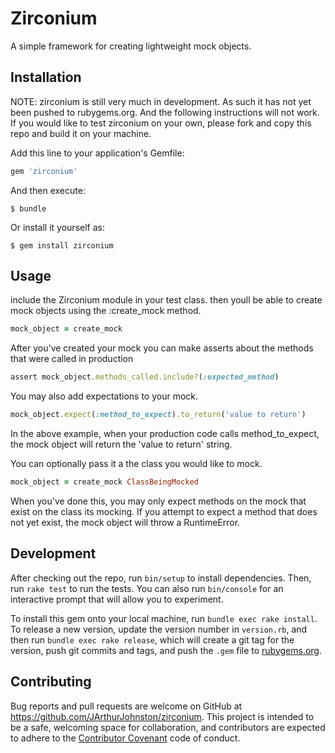 # Zirconium

A simple framework for creating lightweight mock objects.

## Installation

NOTE: zirconium is still very much in development. As such it has not yet been pushed to rubygems.org. And the following instructions will not work.
If you would like to test zirconium on your own, please fork and copy this repo and build it on your machine.

Add this line to your application's Gemfile:

```ruby
gem 'zirconium'
```

And then execute:

    $ bundle

Or install it yourself as:

    $ gem install zirconium

## Usage

include the Zirconium module in your test class. then youll be able to create mock objects using the :create_mock method.

```ruby
mock_object = create_mock
```

After you've created your mock you can make asserts about the methods that were called in production

```ruby
assert mock_object.methods_called.include?(:expected_method)
```

You may also add expectations to your mock.

```ruby
mock_object.expect(:method_to_expect).to_return('value to return')
```
In the above example, when your production code calls method_to_expect, the mock object will return the 'value to return' string.

You can optionally pass it a the class you would like to mock.

```ruby
mock_object = create_mock ClassBeingMocked
```

When you've done this, you may only expect methods on the mock that exist on the class its mocking.
If you attempt to expect a method that does not yet exist, the mock object will throw a RuntimeError.

## Development

After checking out the repo, run `bin/setup` to install dependencies. Then, run `rake test` to run the tests. You can also run `bin/console` for an interactive prompt that will allow you to experiment.

To install this gem onto your local machine, run `bundle exec rake install`. To release a new version, update the version number in `version.rb`, and then run `bundle exec rake release`, which will create a git tag for the version, push git commits and tags, and push the `.gem` file to [rubygems.org](https://rubygems.org).

## Contributing

Bug reports and pull requests are welcome on GitHub at https://github.com/JArthurJohnston/zirconium. This project is intended to be a safe, welcoming space for collaboration, and contributors are expected to adhere to the [Contributor Covenant](contributor-covenant.org) code of conduct.

